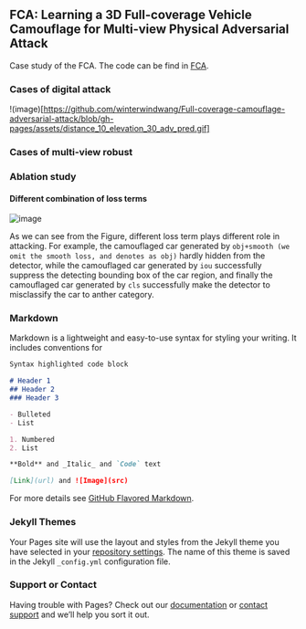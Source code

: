 ## FCA: Learning a 3D Full-coverage Vehicle Camouflage for Multi-view Physical Adversarial Attack

Case study of the FCA. The code can be find in [FCA]([http://]).

### Cases of digital attack

!(image)[https://github.com/winterwindwang/Full-coverage-camouflage-adversarial-attack/blob/gh-pages/assets/distance_10_elevation_30_adv_pred.gif]

### Cases of multi-view robust



### Ablation study

#### Different combination of loss terms

![image](https://github.com/winterwindwang/Full-coverage-camouflage-adversarial-attack/blob/gh-pages/assets/abaltion_study_loss.png)

As we can see from the Figure, different loss term plays different role in attacking. For example, the camouflaged car generated by `obj+smooth (we omit the smooth loss, and denotes as obj)` hardly hidden from the detector, while the camouflaged car generated by `iou` successfully suppress the detecting bounding box of the car region, and finally the camouflaged car generated by `cls` successfully make the detector to misclassify the car to anther category.

### Markdown

Markdown is a lightweight and easy-to-use syntax for styling your writing. It includes conventions for

```markdown
Syntax highlighted code block

# Header 1
## Header 2
### Header 3

- Bulleted
- List

1. Numbered
2. List

**Bold** and _Italic_ and `Code` text

[Link](url) and ![Image](src)
```

For more details see [GitHub Flavored Markdown](https://guides.github.com/features/mastering-markdown/).

### Jekyll Themes

Your Pages site will use the layout and styles from the Jekyll theme you have selected in your [repository settings](https://github.com/winterwindwang/Full-coverage-camouflage-adversarial-attack/settings/pages). The name of this theme is saved in the Jekyll `_config.yml` configuration file.

### Support or Contact

Having trouble with Pages? Check out our [documentation](https://docs.github.com/categories/github-pages-basics/) or [contact support](https://support.github.com/contact) and we’ll help you sort it out.
